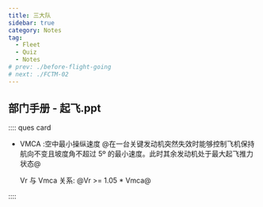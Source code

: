 ```yaml
---
title: 三大队
sidebar: true
category: Notes
tag:
  - Fleet
  - Quiz
  - Notes
# prev: ./before-flight-going
# next: ./FCTM-02
---
```


## 部门手册 - 起飞.ppt

:::: ques card

- VMCA :空中最小操纵速度
  @在一台关键发动机突然失效时能够控制飞机保持 航向不变且坡度角不超过 5º 的最小速度。此时其余发动机处于最大起飞推力状态@

  Vr 与 Vmca 关系: @Vr >= 1.05 \* Vmca@

::::
